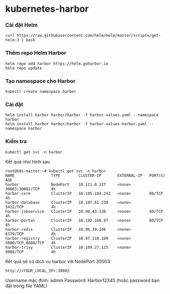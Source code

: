 # kubernetes-harbor

### Cài đặt Helm

```
curl https://raw.githubusercontent.com/helm/helm/master/scripts/get-helm-3 | bash
```

### Thêm repo Helm Harbor
```
helm repo add harbor https://helm.goharbor.io
helm repo update
```

### Tạo namespace cho Harbor

```
kubectl create namespace harbor
```

### Cài đặt

```
helm install harbor harbor/harbor -f harbor-values.yaml --namespace harbor
helm install harbor harbor/harbor -f harbor-values-harbor.yaml --namespace harbor
```

### Kiểm tra

```
kubectl get svc -n harbor
```

Kết quả như hình sau
```
root@k8s-master:~# kubectl get svc -n harbor
NAME                TYPE        CLUSTER-IP       EXTERNAL-IP   PORT(S)             AGE
harbor              NodePort    10.111.0.127     <none>        30003:30002/TCP     4h
harbor-core         ClusterIP   10.105.184.243   <none>        80/TCP              4h
harbor-database     ClusterIP   10.107.61.238    <none>        5432/TCP            4h
harbor-jobservice   ClusterIP   10.98.43.138     <none>        80/TCP              4h
harbor-portal       ClusterIP   10.103.168.97    <none>        80/TCP              4h
harbor-redis        ClusterIP   10.96.39.146     <none>        6379/TCP            4h
harbor-registry     ClusterIP   10.97.118.189    <none>        5000/TCP,8080/TCP   4h
harbor-trivy        ClusterIP   10.109.27.125    <none>        8080/TCP            4h
```

Kết quả sẽ có dịch vụ harbor với NodePort 30003
```
http://<YOUR_LOCAL_IP>:30002
```


Username mặc định: admin
Password: Harbor12345 (hoặc password bạn đặt trong file YAML)

